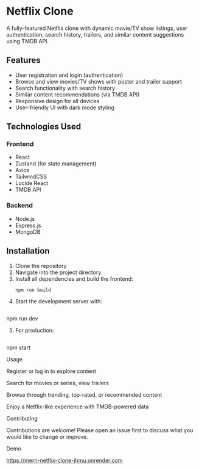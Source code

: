 # Netflix Clone

A fully-featured Netflix clone with dynamic movie/TV show listings, user authentication, search history, trailers, and similar content suggestions using TMDB API.

## Features

- User registration and login (authentication)
- Browse and view movies/TV shows with poster and trailer support
- Search functionality with search history
- Similar content recommendations (via TMDB API)
- Responsive design for all devices
- User-friendly UI with dark mode styling

## Technologies Used

### Frontend
- React  
- Zustand (for state management)  
- Axios  
- TailwindCSS  
- Lucide React  
- TMDB API  

### Backend
- Node.js  
- Express.js  
- MongoDB  

## Installation

1. Clone the repository  
2. Navigate into the project directory  
3. Install all dependencies and build the frontend:
   ```bash
   npm run build
   
4. Start the development server with:
   ```bash
  npm run dev

5. For production:
   ```bash
  npm start

Usage

Register or log in to explore content

Search for movies or series, view trailers

Browse through trending, top-rated, or recommended content

Enjoy a Netflix-like experience with TMDB-powered data

Contributing

Contributions are welcome! Please open an issue first to discuss what you would like to change or improve.

Demo

https://mern-netflix-clone-jhmu.onrender.com
